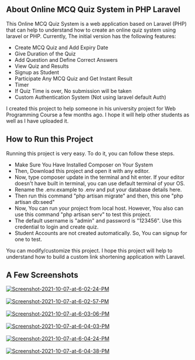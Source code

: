 ## About Online MCQ Quiz System in PHP Laravel

This Online MCQ Quiz System is a web application based on Laravel (PHP) that can help to understand how to create an online quiz system using laravel or PHP. Currently, The initial version has the following features:

- Create MCQ Quiz and Add Expiry Date
- Give Duration of the Quiz
- Add Question and Define Correct Answers
- View Quiz and Results
- Signup as Student
- Participate Any MCQ Quiz and Get Instant Result
- Timer
- If Quiz Time is over, No submission will be taken
- Custom Authentication System (Not using laravel default Auth)

I created this project to help someone in his university project for Web Programming Course a few months ago. I hope it will help other students as well as I have uploaded it.

## How to Run this Project
Running this project is very easy. To do it, you can follow these steps.

- Make Sure You Have Installed Composer on Your System
- Then, Download this project and open it with any editor.
- Now, type composer update in the terminal and hit enter. If your editor doesn't have built in terminal, you can use default terminal of your OS.
- Rename the .env.example to .env and put your database details here.
- Then run this command "php artisan migrate" and then, this one "php artisan db:seed"
- Now, You can run your project from local host. However, You also can use this command "php artisan serv" to test this project.
- The default username is "admin" and password is "123456". Use this credential to login and create quiz.
- Student Accounts are not created automatically. So, You can signup for one to test.

You can modify/customize this project. I hope this project will help to understand how to build a custom link shortening application with Laravel.

## A Few Screenshots

<a href="https://postimages.org/" target="_blank"><img src="https://i.postimg.cc/SxwFdkB8/Screenshot-2021-10-07-at-6-02-24-PM.png" alt="Screenshot-2021-10-07-at-6-02-24-PM"/></a><br/><br/>
<a href="https://postimages.org/" target="_blank"><img src="https://i.postimg.cc/wvzKKFTj/Screenshot-2021-10-07-at-6-02-57-PM.png" alt="Screenshot-2021-10-07-at-6-02-57-PM"/></a><br/><br/>
<a href="https://postimages.org/" target="_blank"><img src="https://i.postimg.cc/NfCwy1bd/Screenshot-2021-10-07-at-6-03-06-PM.png" alt="Screenshot-2021-10-07-at-6-03-06-PM"/></a><br/><br/>
<a href="https://postimages.org/" target="_blank"><img src="https://i.postimg.cc/rpx6Y7TH/Screenshot-2021-10-07-at-6-04-03-PM.png" alt="Screenshot-2021-10-07-at-6-04-03-PM"/></a><br/><br/>
<a href="https://postimages.org/" target="_blank"><img src="https://i.postimg.cc/Qxd3x6gB/Screenshot-2021-10-07-at-6-04-24-PM.png" alt="Screenshot-2021-10-07-at-6-04-24-PM"/></a><br/><br/>
<a href="https://postimages.org/" target="_blank"><img src="https://i.postimg.cc/vTQdnhpN/Screenshot-2021-10-07-at-6-04-38-PM.png" alt="Screenshot-2021-10-07-at-6-04-38-PM"/></a><br/><br/>

